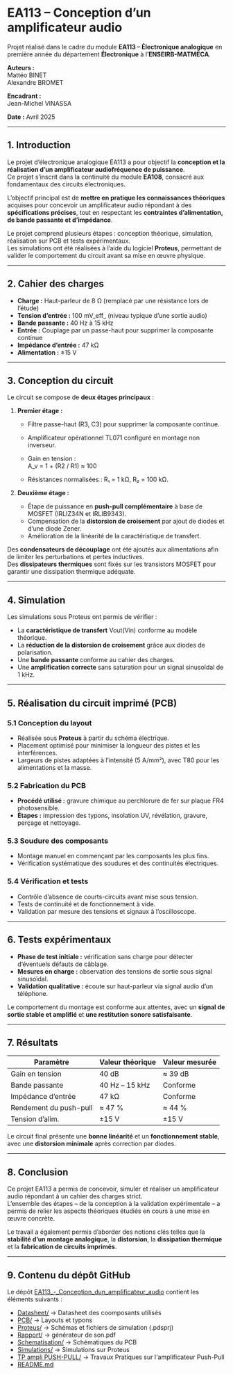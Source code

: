 # EA113 – Conception d’un amplificateur audio

Projet réalisé dans le cadre du module **EA113 – Électronique analogique** en première année du département **Électronique** à l’**ENSEIRB-MATMECA**.

**Auteurs :**  
Mattéo BINET  
Alexandre BROMET  

**Encadrant :**  
Jean-Michel VINASSA

**Date :** Avril 2025  

---

## 1. Introduction

Le projet d’électronique analogique EA113 a pour objectif la **conception et la réalisation d’un amplificateur audiofréquence de puissance**.  
Ce projet s’inscrit dans la continuité du module **EA108**, consacré aux fondamentaux des circuits électroniques.

L’objectif principal est de **mettre en pratique les connaissances théoriques** acquises pour concevoir un amplificateur audio répondant à des **spécifications précises**, tout en respectant les **contraintes d’alimentation, de bande passante et d’impédance**.

Le projet comprend plusieurs étapes : conception théorique, simulation, réalisation sur PCB et tests expérimentaux.  
Les simulations ont été réalisées à l’aide du logiciel **Proteus**, permettant de valider le comportement du circuit avant sa mise en œuvre physique.

---

## 2. Cahier des charges

- **Charge :** Haut-parleur de 8 Ω (remplacé par une résistance lors de l’étude)  
- **Tension d’entrée :** 100 mV_eff_ (niveau typique d’une sortie audio)  
- **Bande passante :** 40 Hz à 15 kHz  
- **Entrée :** Couplage par un passe-haut pour supprimer la composante continue  
- **Impédance d’entrée :** 47 kΩ  
- **Alimentation :** ±15 V  

---

## 3. Conception du circuit

Le circuit se compose de **deux étages principaux** :

1. **Premier étage :**  
   - Filtre passe-haut (R3, C3) pour supprimer la composante continue.  
   - Amplificateur opérationnel TL071 configuré en montage non inverseur.  
   - Gain en tension :  
     A_v = 1 + (R2 / R1) ≈ 100
 
   - Résistances normalisées : R₁ = 1 kΩ, R₂ = 100 kΩ.

2. **Deuxième étage :**  
   - Étape de puissance en **push-pull complémentaire** à base de MOSFET (IRLIZ34N et IRLIB9343).  
   - Compensation de la **distorsion de croisement** par ajout de diodes et d’une diode Zener.  
   - Amélioration de la linéarité de la caractéristique de transfert.

Des **condensateurs de découplage** ont été ajoutés aux alimentations afin de limiter les perturbations et pertes inductives.  
Des **dissipateurs thermiques** sont fixés sur les transistors MOSFET pour garantir une dissipation thermique adéquate.

---

## 4. Simulation

Les simulations sous Proteus ont permis de vérifier :

- La **caractéristique de transfert** Vout(Vin) conforme au modèle théorique.  
- La **réduction de la distorsion de croisement** grâce aux diodes de polarisation.  
- Une **bande passante** conforme au cahier des charges.  
- Une **amplification correcte** sans saturation pour un signal sinusoïdal de 1 kHz.

---

## 5. Réalisation du circuit imprimé (PCB)

### 5.1 Conception du layout
- Réalisée sous **Proteus** à partir du schéma électrique.  
- Placement optimisé pour minimiser la longueur des pistes et les interférences.  
- Largeurs de pistes adaptées à l’intensité (5 A/mm²), avec T80 pour les alimentations et la masse.

### 5.2 Fabrication du PCB
- **Procédé utilisé :** gravure chimique au perchlorure de fer sur plaque FR4 photosensible.  
- **Étapes :** impression des typons, insolation UV, révélation, gravure, perçage et nettoyage.

### 5.3 Soudure des composants
- Montage manuel en commençant par les composants les plus fins.  
- Vérification systématique des soudures et des continuités électriques.

### 5.4 Vérification et tests
- Contrôle d’absence de courts-circuits avant mise sous tension.  
- Tests de continuité et de fonctionnement à vide.  
- Validation par mesure des tensions et signaux à l’oscilloscope.

---

## 6. Tests expérimentaux

- **Phase de test initiale :** vérification sans charge pour détecter d’éventuels défauts de câblage.  
- **Mesures en charge :** observation des tensions de sortie sous signal sinusoïdal.  
- **Validation qualitative :** écoute sur haut-parleur via signal audio d’un téléphone.

Le comportement du montage est conforme aux attentes, avec un **signal de sortie stable et amplifié** et **une restitution sonore satisfaisante**.

---

## 7. Résultats

| Paramètre | Valeur théorique | Valeur mesurée |
|------------|------------------|----------------|
| Gain en tension | 40 dB | ≈ 39 dB |
| Bande passante | 40 Hz – 15 kHz | Conforme |
| Impédance d’entrée | 47 kΩ | Conforme |
| Rendement du push-pull | ≈ 47 % | ≈ 44 % |
| Tension d’alim. | ±15 V | ±15 V |

Le circuit final présente une **bonne linéarité** et un **fonctionnement stable**, avec une **distorsion minimale** après correction par diodes.

---

## 8. Conclusion

Ce projet EA113 a permis de concevoir, simuler et réaliser un amplificateur audio répondant à un cahier des charges strict.  
L’ensemble des étapes – de la conception à la validation expérimentale – a permis de relier les aspects théoriques étudiés en cours à une mise en œuvre concrète.

Le travail a également permis d’aborder des notions clés telles que la **stabilité d’un montage analogique**, la **distorsion**, la **dissipation thermique** et la **fabrication de circuits imprimés**.

---

## 9. Contenu du dépôt GitHub

Le dépôt [EA113_-_Conception_dun_amplificateur_audio](https://github.com/matteob29/EA113_-_Conception_dun_amplificateur_audio) contient les éléments suivants :


- [Datasheet/](./Datasheet)                → Datasheet des coomposants utilisés
- [PCB/](./PCB)                            → Layouts et typons
- [Proteus/](./Proteus)                    → Schémas et fichiers de simulation (.pdsprj)
- [Rapport/](./Rapport)                    → générateur de son.pdf
- [Schematisation/](./Schematisation)      → Schématiques du PCB
- [Simulations/](./Simulations)            → Simulations sur Proteus
- [TP ampli PUSH-PULL/](./TP_ampli_PUSH_PULL)            → Travaux Pratiques sur l'amplificateur Push-Pull
- [README.md](./README.md)







